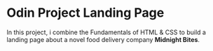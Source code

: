 # Odin Project Landing Page

In this project, i combine the Fundamentals of HTML & CSS to build a landing page about a novel food delivery company **Midnight Bites**.

